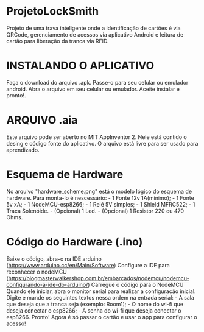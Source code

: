 # ProjetoLockSmith
Projeto de uma trava inteligente onde a identificação de cartões é via QRCode, gerenciamento de acessos via aplicativo Android e leitura de cartão para liberação da tranca via RFID.

# INSTALANDO O APLICATIVO
  Faça o download do arquivo .apk.
  Passe-o para seu celular ou emulador android.
  Abra o arquivo em seu celular ou emulador.
  Aceite instalar e pronto!.

# ARQUIVO .aia
  Este arquivo pode ser aberto no MIT AppInventor 2.
  Nele está contido o desing e código fonte do aplicativo.
  O arquivo está livre para ser usado para aprendizado.
  
# Esquema de Hardware
  No arquivo "hardware_scheme.png" está o modelo lógico
  do esquema de hardware.
  Para monta-lo é nescessário:
      - 1 Fonte 12v 1A(mínimo);
      - 1 Fonte 5v xA;
      - 1 NodeMCU-esp8266;
      - 1 Relé 5V simples;
      - 1 Shield MFRC522;
      - 1 Traca Solenóide.
      - (Opcional) 1 Led.
      - (Opcional) 1 Resistor 220 ou 470 Ohms.
      
# Código do Hardware (.ino)
  Baixe o código, abra-o na IDE arduino (https://www.arduino.cc/en/Main/Software)
  Configure a IDE para reconhecer o nodeMCU 
  (https://blogmasterwalkershop.com.br/embarcados/nodemcu/nodemcu-configurando-a-ide-do-arduino/)
  Carregue o código para o NodeMCU
  Quando ele iniciar, abra o monitor serial para realizar a configuração inicial.
      Digite e mande os seguintes textos nessa ordem na entrada serial:
      - A sala que deseja que a tranca seja (exemplo: Room1);
      - O nome do wi-fi que deseja conectar o esp8266;
      - A senha do wi-fi que deseja conectar o esp8266.
  Pronto! Agora é só passar o cartão e usar o app para configurar o acesso!
